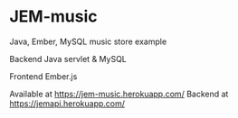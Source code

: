 # JEM-music
Java, Ember, MySQL music store example

Backend Java servlet & MySQL

Frontend Ember.js


Available at https://jem-music.herokuapp.com/
Backend at https://jemapi.herokuapp.com/
